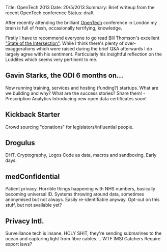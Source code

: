 Title: OpenTech 2013
Date: 20/5/2013
Summary: Brief writeup from the recent OpenTech conference
Status: draft

After recently attending the brilliant [OpenTech](http://www.opentech.org.uk/2013/) conference in London my brain is full of fresh, occasionally terrifying, knowledge.

Firstly I have to recommend everyone to go read Bill Thomson's excellent ["State of the Intersection"](http://www.thebillblog.com/2013/05/the-state-of-the-intersection-my-opentech-talk/). While I think there's plenty of over-exaggerations which were raised during the brief Q&A afterwards I do largely agree with his sentiment. Particularly his insightful reflection on the Luddites which seems very pertinent to me.

Gavin Starks, the ODI 6 months on...
------------------------------------
Now running training, services and hosting (funding?) startups.
What are we building and why?
What are the success stories? Share them! - Prescription Analytics
Introducing new open data certificates soon!

Kickback Starter
----------------
Crowd sourcing "donations" for legislators/influential people.

Drogulus
--------
DHT, Cryptography, Logos
Code as data, macros and sandboxing.
Early days.

medConfidential
---------------
Patient privacy.
Horrible things happening with NHS numbers, basically becoming universal ID.
Systems throwing around data, sometimes anonymised but not always. Easily re-identifiable anyway.
Opt-out on this stuff, but not available yet?

Privacy Intl.
-------------
Surveillance tech is insane.
HOLY SHIT, they're sending submarines to the ocean and capturing light from fibre cables.... WTF
IMSI Catchers
Require export laws?
